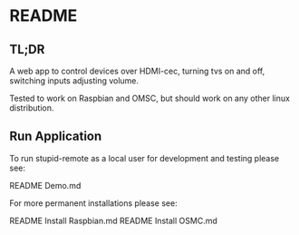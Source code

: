 README
======


TL;DR
-----

A web app to control devices over HDMI-cec, turning tvs on and off, switching inputs adjusting volume.

Tested to work on Raspbian and OMSC, but should work on any other linux distribution.


Run Application
---------------

To run stupid-remote as a local user for development and testing please see:

README Demo.md


For more permanent installations please see:

README Install Raspbian.md
README Install OSMC.md


